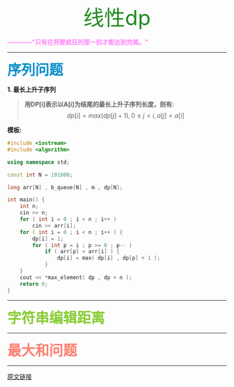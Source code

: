 <center><font size = "10" color = "228B22">线性dp</font></center>

**<font color = "FF83FA">																			————"只有在将要疯狂的那一刻才能达到完美。"</font>**

---

**<font size = "6" color = "008FCC">序列问题</font>**

**1. 最长上升子序列**

>**用DP\[i]表示以A[i]为结尾的最长上升子序列长度，则有:**
>$$
>dp[i] = max ( dp[j] + 1),0\le j < i,a[j]<a[i]
>$$

**模板:**

```c++
#include <iostream>
#include <algorithm>

using namespace std;

const int N = 101000;

long arr[N] , b_queue[N] , m , dp[N];

int main() {
    int n;
    cin >> n;
    for ( int i = 0 ; i < n ; i++ )
        cin >> arr[i];
    for ( int i = 0 ; i < n ; i++ ) {
        dp[i] = 1;
        for ( int p = i ; p >= 0 ; p-- )
            if ( arr[p] < arr[i] ) {
                dp[i] = max( dp[i] , dp[p] + 1 );
            }
    }
    cout << *max_element( dp , dp + n );
    return 0;
}
```

---

**<font size = "6" color = "88CC33">字符串编辑距离</font>**

>

---

**<font size = "6" color = "FA8072">最大和问题</font>**

>

---

[原文链接](https://blog.csdn.net/u011815404/article/details/81870275)

